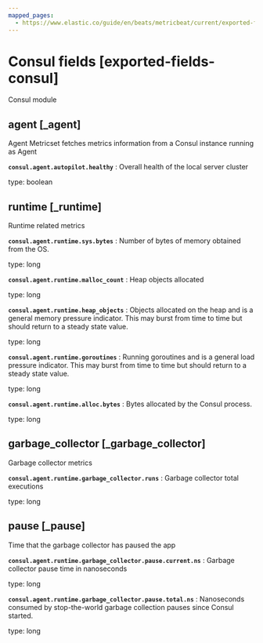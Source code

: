 ```yaml
---
mapped_pages:
  - https://www.elastic.co/guide/en/beats/metricbeat/current/exported-fields-consul.html
---
```


# Consul fields [exported-fields-consul]

Consul module



## agent [_agent]

Agent Metricset fetches metrics information from a Consul instance running as Agent



**`consul.agent.autopilot.healthy`**
:   Overall health of the local server cluster

type: boolean


## runtime [_runtime]

Runtime related metrics



**`consul.agent.runtime.sys.bytes`**
:   Number of bytes of memory obtained from the OS.

type: long


**`consul.agent.runtime.malloc_count`**
:   Heap objects allocated

type: long


**`consul.agent.runtime.heap_objects`**
:   Objects allocated on the heap and is a general memory pressure indicator. This may burst from time to time but should return to a steady state value.

type: long


**`consul.agent.runtime.goroutines`**
:   Running goroutines and is a general load pressure indicator. This may burst from time to time but should return to a steady state value.

type: long



**`consul.agent.runtime.alloc.bytes`**
:   Bytes allocated by the Consul process.

type: long


## garbage_collector [_garbage_collector]

Garbage collector metrics


**`consul.agent.runtime.garbage_collector.runs`**
:   Garbage collector total executions

type: long


## pause [_pause]

Time that the garbage collector has paused the app



**`consul.agent.runtime.garbage_collector.pause.current.ns`**
:   Garbage collector pause time in nanoseconds

type: long



**`consul.agent.runtime.garbage_collector.pause.total.ns`**
:   Nanoseconds consumed by stop-the-world garbage collection pauses since Consul started.

type: long


